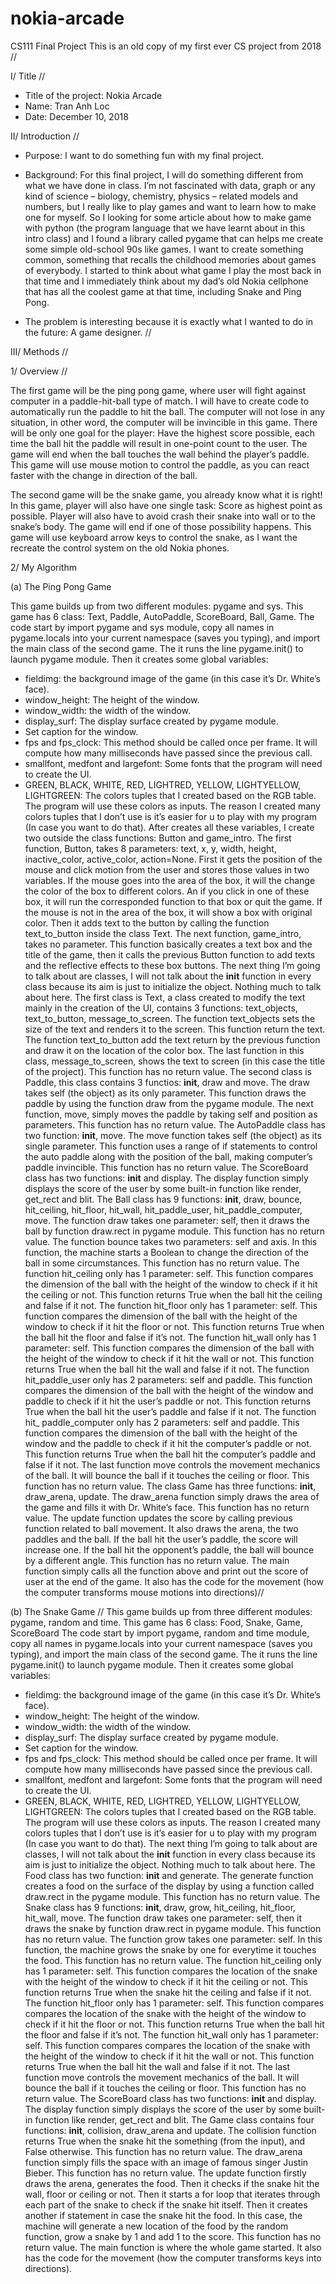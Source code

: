 # nokia-arcade
CS111 Final Project
This is an old copy of my first ever CS project from 2018 //

I/ Title //

- Title of the project: Nokia Arcade
- Name: Tran Anh Loc
- Date: December 10, 2018

II/ Introduction //
- Purpose: I want to do something fun with my final project.
- Background: For this final project, I will do something different from what we have done
in class. I’m not fascinated with data, graph or any kind of science – biology, chemistry,
physics – related models and numbers, but I really like to play games and want to learn
how to make one for myself. So I looking for some article about how to make game with
python (the program language that we have learnt about in this intro class) and I found
a library called pygame that can helps me create some simple old-school 90s like games.
I want to create something common, something that recalls the childhood memories
about games of everybody. I started to think about what game I play the most back in
that time and I immediately think about my dad’s old Nokia cellphone that has all the
coolest game at that time, including Snake and Ping Pong.

- The problem is interesting because it is exactly what I wanted to do in the future: A
game designer. //

III/ Methods //

1/ Overview //

The first game will be the ping pong game, where user will fight against computer in a
paddle-hit-ball type of match. I will have to create code to automatically run the paddle
to hit the ball. The computer will not lose in any situation, in other word, the computer
will be invincible in this game. There will be only one goal for the player: Have the
highest score possible, each time the ball hit the paddle will result in one-point count to
the user. The game will end when the ball touches the wall behind the player’s paddle.
This game will use mouse motion to control the paddle, as you can react faster with the
change in direction of the ball.

The second game will be the snake game, you already know what it is right! In this
game, player will also have one single task: Score as highest point as possible. Player will
also have to avoid crash their snake into wall or to the snake’s body. The game will end
if one of those possibility happens. This game will use keyboard arrow keys to control
the snake, as I want the recreate the control system on the old Nokia phones.

2/ My Algorithm

(a) The Ping Pong Game

This game builds up from two different modules: pygame and sys.
This game has 6 class: Text, Paddle, AutoPaddle, ScoreBoard, Ball, Game.
The code start by import pygame and sys module, copy all names in pygame.locals
into your current namespace (saves you typing), and import the main class of the
second game. The it runs the line pygame.init() to launch pygame module. Then it
creates some global variables:

- fieldimg: the background image of the game (in this case it’s Dr. White’s face).
- window_height: The height of the window.
- window_width: the width of the window.
- display_surf: The display surface created by pygame module.
- Set caption for the window.
- fps and fps_clock: This method should be called once per frame. It will compute
how many milliseconds have passed since the previous call.
- smallfont, medfont and largefont: Some fonts that the program will need to create
the UI.
- GREEN, BLACK, WHITE, RED, LIGHTRED, YELLOW, LIGHTYELLOW, LIGHTGREEN: The
colors tuples that I created based on the RGB table. The program will use these
colors as inputs. The reason I created many colors tuples that I don’t use is it’s easier
for u to play with my program (In case you want to do that).
After creates all these variables, I create two outside the class functions: Button and
game_intro. The first function, Button, takes 8 parameters: text, x, y, width, height,
inactive_color, active_color, action=None. First it gets the position of the mouse and
click motion from the user and stores those values in two variables. If the mouse
goes into the area of the box, it will the change the color of the box to different
colors. An if you click in one of these box, it will run the corresponded function to
that box or quit the game. If the mouse is not in the area of the box, it will show a box with original color. Then it adds text to the button by calling the function
text_to_button inside the class Text. The next function, game_intro, takes no
parameter. This function basically creates a text box and the title of the game, then
it calls the previous Button function to add texts and the reflective effects to these
box buttons.
The next thing I’m going to talk about are classes, I will not talk about the __init__
function in every class because its aim is just to initialize the object. Nothing much to
talk about here.
The first class is Text, a class created to modify the text mainly in the creation of the
UI, contains 3 functions: text_objects, text_to_button, message_to_screen. The
function text_objects sets the size of the text and renders it to the screen. This
function return the text. The function text_to_button add the text return by the
previous function and draw it on the location of the color box. The last function in
this class, message_to_screen, shows the text to screen (in this case the title of the
project). This function has no return value.
The second class is Paddle, this class contains 3 functios: __init__, draw and move.
The draw takes self (the object) as its only parameter. This function draws the
paddle by using the function draw from the pygame module. The next function,
move, simply moves the paddle by taking self and position as parameters. This
function has no return value.
The AutoPaddle class has two function: __init__, move. The move function takes
self (the object) as its single parameter. This function uses a range of if statements
to control the auto paddle along with the position of the ball, making computer’s
paddle invincible. This function has no return value.
The ScoreBoard class has two functions: __init__ and display. The display function
simply displays the score of the user by some built-in function like render, get_rect
and blit.
The Ball class has 9 functions: __init__, draw, bounce, hit_ceiling, hit_floor,
hit_wall, hit_paddle_user, hit_paddle_computer, move. The function draw takes
one parameter: self, then it draws the ball by function draw.rect in pygame module.
This function has no return value. The function bounce takes two parameters: self
and axis. In this function, the machine starts a Boolean to change the direction of
the ball in some circumstances. This function has no return value. The function
hit_ceiling only has 1 parameter: self. This function compares the dimension of the
ball with the height of the window to check if it hit the ceiling or not. This function
returns True when the ball hit the ceiling and false if it not. The function hit_floor
only has 1 parameter: self. This function compares the dimension of the ball with the
height of the window to check if it hit the floor or not. This function returns True
when the ball hit the floor and false if it’s not. The function hit_wall only has 1
parameter: self. This function compares the dimension of the ball with the height of
the window to check if it hit the wall or not. This function returns True when the ball
hit the wall and false if it not. The function hit_paddle_user only has 2 parameters:
self and paddle. This function compares the dimension of the ball with the height of
the window and paddle to check if it hit the user’s paddle or not. This function
returns True when the ball hit the user’s paddle and false if it not. The function hit_
paddle_computer only has 2 parameters: self and paddle. This function compares
the dimension of the ball with the height of the window and the paddle to check if it
hit the computer’s paddle or not. This function returns True when the ball hit the
computer’s paddle and false if it not. The last function move controls the movement
mechanics of the ball. It will bounce the ball if it touches the ceiling or floor. This
function has no return value.
The class Game has three functions: __init__, draw_arena, update. The draw_arena
function simply draws the area of the game and fills it with Dr. White’s face. This
function has no return value. The update function updates the score by calling
previous function related to ball movement. It also draws the arena, the two paddles
and the ball. If the ball hit the user’s paddle, the score will increase one. If the ball
hit the opponent’s paddle, the ball will bounce by a different angle. This function has
no return value.
The main function simply calls all the function above and print out the score of user
at the end of the game. It also has the code for the movement (how the computer
transforms mouse motions into directions)//

(b) The Snake Game //
This game builds up from three different modules: pygame, random and time.
This game has 6 class: Food, Snake, Game, ScoreBoard
The code start by import pygame, random and time module, copy all names in
pygame.locals into your current namespace (saves you typing), and import the main
class of the second game. The it runs the line pygame.init() to launch pygame
module. Then it creates some global variables:
- fieldimg: the background image of the game (in this case it’s Dr. White’s face).
- window_height: The height of the window.
- window_width: the width of the window.
- display_surf: The display surface created by pygame module.
- Set caption for the window.
- fps and fps_clock: This method should be called once per frame. It will compute
how many milliseconds have passed since the previous call.
- smallfont, medfont and largefont: Some fonts that the program will need to create
the UI.
- GREEN, BLACK, WHITE, RED, LIGHTRED, YELLOW, LIGHTYELLOW, LIGHTGREEN: The
colors tuples that I created based on the RGB table. The program will use these
colors as inputs. The reason I created many colors tuples that I don’t use is it’s easier
for u to play with my program (In case you want to do that).
The next thing I’m going to talk about are classes, I will not talk about the __init__
function in every class because its aim is just to initialize the object. Nothing much to
talk about here.
The Food class has two function: __init__ and generate. The generate function
creates a food on the surface of the display by using a function called draw.rect in
the pygame module. This function has no return value.
The Snake class has 9 functions: __init__, draw, grow, hit_ceiling, hit_floor,
hit_wall, move. The function draw takes one parameter: self, then it draws the
snake by function draw.rect in pygame module. This function has no return value.
The function grow takes one parameter: self. In this function, the machine grows the
snake by one for everytime it touches the food. This function has no return value.
The function hit_ceiling only has 1 parameter: self. This function compares the
location of the snake with the height of the window to check if it hit the ceiling or
not. This function returns True when the snake hit the ceiling and false if it not. The
function hit_floor only has 1 parameter: self. This function compares compares the
location of the snake with the height of the window to check if it hit the floor or not.
This function returns True when the ball hit the floor and false if it’s not. The
function hit_wall only has 1 parameter: self. This function compares compares the
location of the snake with the height of the window to check if it hit the wall or not.
This function returns True when the ball hit the wall and false if it not. The last
function move controls the movement mechanics of the ball. It will bounce the ball
if it touches the ceiling or floor. This function has no return value.
The ScoreBoard class has two functions: __init__ and display. The display function
simply displays the score of the user by some built-in function like render, get_rect
and blit.
The Game class contains four functions: __init__, collision, draw_arena and update.
The collision function returns True when the snake hit the something (from the
input), and False otherwise. This function has no return value. The draw_arena
function simply fills the space with an image of famous singer Justin Bieber. This
function has no return value. The update function firstly draws the arena, generates
the food. Then it checks if the snake hit the wall, floor or ceiling or not. Then it starts
a for loop that iterates through each part of the snake to check if the snake hit itself.
Then it creates another if statement in case the snake hit the food. In this case, the
machine will generate a new location of the food by the random function, grow a
snake by 1 and add 1 to the score. This function has no return value.
The main function is where the whole game started. It also has the code for the
movement (how the computer transforms keys into directions).